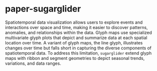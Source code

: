 # paper-sugarglider

Spatiotemporal data visualization allows users to explore events and interactions over space and time, making it easier to discover patterns, anomalies, and relationships within the data. Glyph maps use specialized multivariate glyph plots that depict and summarize data at each spatial location over time. A variant of glyph maps, the line glyph, illustrates changes over time but falls short in capturing the diverse components of spatiotemporal data. To address this limitation, `sugarglider` extend glyph maps with ribbon and segment geometries to depict seasonal trends, variations, and data ranges.


